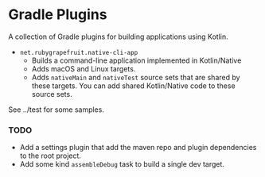 # Gradle Plugins

A collection of Gradle plugins for building applications using Kotlin.

- `net.rubygrapefruit.native-cli-app`
  - Builds a command-line application implemented in Kotlin/Native
  - Adds macOS and Linux targets.
  - Adds `nativeMain` and `nativeTest` source sets that are shared by these targets. You can add shared Kotlin/Native code
    to these source sets.

See ../test for some samples.

### TODO

- Add a settings plugin that add the maven repo and plugin dependencies to the root project.
- Add some kind `assembleDebug` task to build a single dev target.

